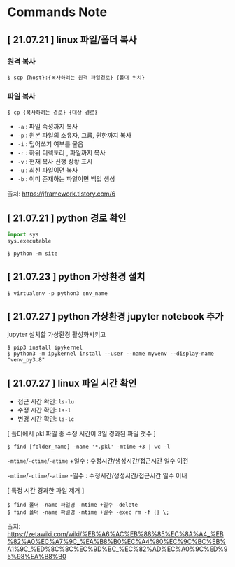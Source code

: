 # Commands Note

## [ 21.07.21 ] linux 파일/폴더 복사
### 원격 복사
```console
$ scp {host}:{복사하려는 원격 파일경로} {폴더 위치}
```
### 파일 복사 
```console
$ cp {복사하려는 경로} {대상 경로}
```
- `-a` : 파일 속성까지 복사
- `-p` : 원본 파일의 소유자, 그룹, 권한까지 복사
- `-i` : 덮어쓰기 여부를 물음
- `-r` : 하위 디렉토리 , 파일까지 복사
- `-v` : 현재 복사 진행 상황 표시
- `-u` : 최신 파일이면 복사
- `-b` : 이미 존재하는 파일이면 백업 생성

출처: https://jframework.tistory.com/6


## [ 21.07.21 ] python 경로 확인
```python
import sys
sys.executable
```

```console
$ python -m site
```

## [ 21.07.23 ] python 가상환경 설치
```console
$ virtualenv -p python3 env_name
```


## [ 21.07.27 ] python 가상환경 jupyter notebook 추가
jupyter 설치할 가상환경 활성화시키고
 
```console
$ pip3 install ipykernel  
$ python3 -m ipykernel install --user --name myvenv --display-name "venv_py3.8"

```

## [ 21.07.27 ] linux 파일 시간 확인
- 접근 시간 확인: `ls-lu`
- 수정 시간 확인: `ls-l`
- 변경 시간 확인: `ls-lc`

[ 폴더에서 pkl 파일 중 수정 시간이 3일 경과된 파일 갯수 ]
```console 
$ find [folder_name] -name '*.pkl' -mtime +3 | wc -l
```
`-mtime`/`-ctime`/`-atime` +일수 : 수정시간/생성시간/접근시간 일수 이전

`-mtime`/`-ctime`/`-atime` -일수 : 수정시간/생성시간/접근시간 일수 이내

[ 특정 시간 경과한 파일 제거 ]
```console
$ find 폴더 -name 파일명 -mtime +일수 -delete
$ find 폴더 -name 파일명 -mtime +일수 -exec rm -f {} \;
```

출처: https://zetawiki.com/wiki/%EB%A6%AC%EB%88%85%EC%8A%A4_%EB%82%A0%EC%A7%9C_%EA%B8%B0%EC%A4%80%EC%9C%BC%EB%A1%9C_%ED%8C%8C%EC%9D%BC_%EC%82%AD%EC%A0%9C%ED%95%98%EA%B8%B0